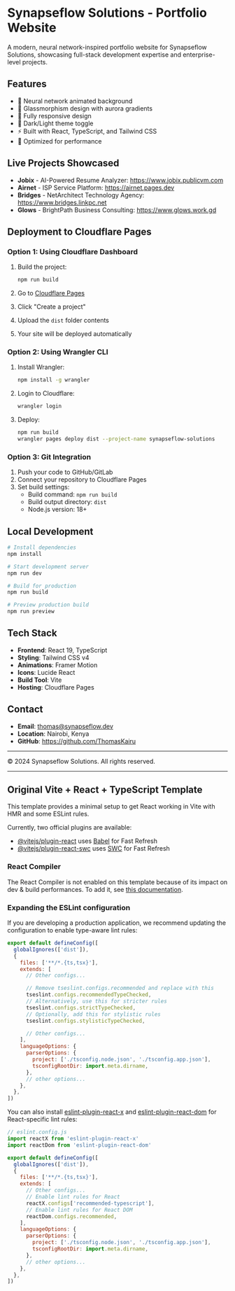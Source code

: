 # Synapseflow Solutions - Portfolio Website

A modern, neural network-inspired portfolio website for Synapseflow Solutions, showcasing full-stack development expertise and enterprise-level projects.

## Features

- 🧠 Neural network animated background
- 🎨 Glassmorphism design with aurora gradients
- 📱 Fully responsive design
- 🌙 Dark/Light theme toggle
- ⚡ Built with React, TypeScript, and Tailwind CSS
- 🚀 Optimized for performance

## Live Projects Showcased

- **Jobix** - AI-Powered Resume Analyzer: https://www.jobix.publicvm.com
- **Airnet** - ISP Service Platform: https://airnet.pages.dev
- **Bridges** - NetArchitect Technology Agency: https://www.bridges.linkpc.net
- **Glows** - BrightPath Business Consulting: https://www.glows.work.gd

## Deployment to Cloudflare Pages

### Option 1: Using Cloudflare Dashboard

1. Build the project:
   ```bash
   npm run build
   ```

2. Go to [Cloudflare Pages](https://pages.cloudflare.com/)
3. Click "Create a project"
4. Upload the `dist` folder contents
5. Your site will be deployed automatically

### Option 2: Using Wrangler CLI

1. Install Wrangler:
   ```bash
   npm install -g wrangler
   ```

2. Login to Cloudflare:
   ```bash
   wrangler login
   ```

3. Deploy:
   ```bash
   npm run build
   wrangler pages deploy dist --project-name synapseflow-solutions
   ```

### Option 3: Git Integration

1. Push your code to GitHub/GitLab
2. Connect your repository to Cloudflare Pages
3. Set build settings:
   - Build command: `npm run build`
   - Build output directory: `dist`
   - Node.js version: 18+

## Local Development

```bash
# Install dependencies
npm install

# Start development server
npm run dev

# Build for production
npm run build

# Preview production build
npm run preview
```

## Tech Stack

- **Frontend**: React 19, TypeScript
- **Styling**: Tailwind CSS v4
- **Animations**: Framer Motion
- **Icons**: Lucide React
- **Build Tool**: Vite
- **Hosting**: Cloudflare Pages

## Contact

- **Email**: thomas@synapseflow.dev
- **Location**: Nairobi, Kenya
- **GitHub**: https://github.com/ThomasKairu

---

© 2024 Synapseflow Solutions. All rights reserved.

---

## Original Vite + React + TypeScript Template

This template provides a minimal setup to get React working in Vite with HMR and some ESLint rules.

Currently, two official plugins are available:

- [@vitejs/plugin-react](https://github.com/vitejs/vite-plugin-react/blob/main/packages/plugin-react) uses [Babel](https://babeljs.io/) for Fast Refresh
- [@vitejs/plugin-react-swc](https://github.com/vitejs/vite-plugin-react/blob/main/packages/plugin-react-swc) uses [SWC](https://swc.rs/) for Fast Refresh

### React Compiler

The React Compiler is not enabled on this template because of its impact on dev & build performances. To add it, see [this documentation](https://react.dev/learn/react-compiler/installation).

### Expanding the ESLint configuration

If you are developing a production application, we recommend updating the configuration to enable type-aware lint rules:

```js
export default defineConfig([
  globalIgnores(['dist']),
  {
    files: ['**/*.{ts,tsx}'],
    extends: [
      // Other configs...

      // Remove tseslint.configs.recommended and replace with this
      tseslint.configs.recommendedTypeChecked,
      // Alternatively, use this for stricter rules
      tseslint.configs.strictTypeChecked,
      // Optionally, add this for stylistic rules
      tseslint.configs.stylisticTypeChecked,

      // Other configs...
    ],
    languageOptions: {
      parserOptions: {
        project: ['./tsconfig.node.json', './tsconfig.app.json'],
        tsconfigRootDir: import.meta.dirname,
      },
      // other options...
    },
  },
])
```

You can also install [eslint-plugin-react-x](https://github.com/Rel1cx/eslint-react/tree/main/packages/plugins/eslint-plugin-react-x) and [eslint-plugin-react-dom](https://github.com/Rel1cx/eslint-react/tree/main/packages/plugins/eslint-plugin-react-dom) for React-specific lint rules:

```js
// eslint.config.js
import reactX from 'eslint-plugin-react-x'
import reactDom from 'eslint-plugin-react-dom'

export default defineConfig([
  globalIgnores(['dist']),
  {
    files: ['**/*.{ts,tsx}'],
    extends: [
      // Other configs...
      // Enable lint rules for React
      reactX.configs['recommended-typescript'],
      // Enable lint rules for React DOM
      reactDom.configs.recommended,
    ],
    languageOptions: {
      parserOptions: {
        project: ['./tsconfig.node.json', './tsconfig.app.json'],
        tsconfigRootDir: import.meta.dirname,
      },
      // other options...
    },
  },
])
```